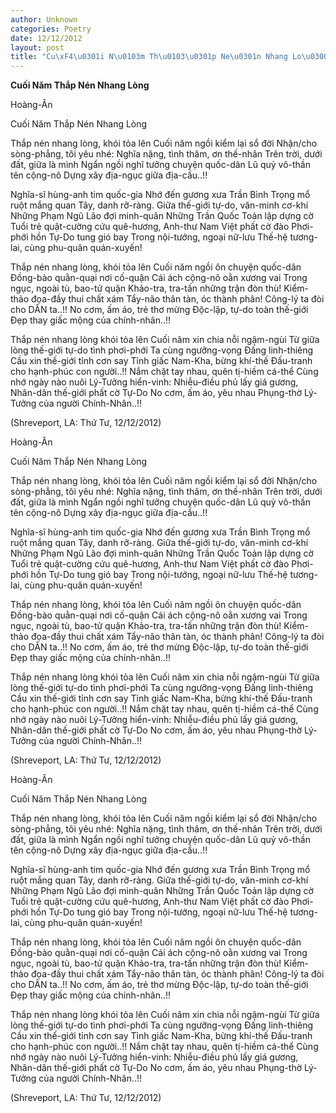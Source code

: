 ```yaml
---
author: Unknown
categories: Poetry
date: 12/12/2012
layout: post
title: "Cu\xF4\u0301i N\u0103m Th\u0103\u0301p Ne\u0301n Nhang Lo\u0300ng"
---
```


**Cuối Năm Thắp Nén Nhang Lòng**

Hoàng-Ân


Cuối Năm Thắp Nén Nhang Lòng

Thắp nén nhang lòng, khói tỏa lên
Cuối năm ngồi kiểm lại sổ đời
Nhận/cho sòng-phẳng, tôi yêu nhé:
Nghĩa nặng, tình thâm, ơn thế-nhân
Trên trời, dưới đất, giữa là mình
Ngẩn ngồi nghĩ tưởng chuyện quốc-dân
Lũ quỷ vô-thần tên cộng-nô
Dựng xây địa-ngục giữa địa-cầu..!!

Nghĩa-sĩ hùng-anh tim quốc-gia
Nhớ đến gương xưa Trần Bình Trọng
mổ ruột mắng quan Tây, danh rỡ-ràng.
Giữa thế-giới tự-do, văn-minh cơ-khí
Những Phạm Ngũ Lão đợi minh-quân
Những Trần Quốc Toản lập dựng cờ
Tuổi trẻ quật-cường cứu quê-hương,
Anh-thư Nam Việt phất cờ đào
Phơi-phới hồn Tự-Do tung gió bay
Trong nội-tướng, ngoại nữ-lưu
Thế-hệ tương-lai, cùng phu-quân quán-xuyến!

Thắp nén nhang lòng, khói tỏa lên
Cuối năm ngồi ôn chuyện quốc-dân
Đồng-bào quằn-quại nơi cố-quận
Cái ách cộng-nô oằn xương vai
Trong ngục, ngoài tù, bao-tử quặn
Khảo-tra, tra-tấn những trận đòn thù!
Kiểm-thảo đọa-đầy thui chất xám
Tẩy-não thân tàn, óc thành phân!
Công-lý ta đòi cho DÂN ta..!!
No cơm, ấm áo, trẻ thơ mừng
Độc-lập, tự-do toàn thế-giới
Đẹp thay giấc mộng của chính-nhân..!!

Thắp nén nhang lòng khói tỏa lên
Cuối năm xin chia nỗi ngậm-ngùi
Từ giữa lòng thế-giới tự-do tình phơi-phới
Ta cùng ngưỡng-vọng Đấng linh-thiêng
Cầu xin thế-giới tỉnh cơn say
Tỉnh giấc Nam-Kha, bừng khí-thế
Đấu-tranh cho hạnh-phúc con người..!!
Nắm chặt tay nhau, quên tị-hiềm cá-thể
Cùng nhớ ngày nào nuôi Lý-Tưởng hiển-vinh:
Nhiễu-điều phủ lấy giá gương,
Nhân-dân thế-giới phất cờ Tự-Do
No cơm, ấm áo, yêu nhau
Phụng-thờ Lý-Tưởng của người Chính-Nhân..!!


(Shreveport, LA: Thứ Tư, 12/12/2012)

Hoàng-Ân


Cuối Năm Thắp Nén Nhang Lòng

Thắp nén nhang lòng, khói tỏa lên
Cuối năm ngồi kiểm lại sổ đời
Nhận/cho sòng-phẳng, tôi yêu nhé:
Nghĩa nặng, tình thâm, ơn thế-nhân
Trên trời, dưới đất, giữa là mình
Ngẩn ngồi nghĩ tưởng chuyện quốc-dân
Lũ quỷ vô-thần tên cộng-nô
Dựng xây địa-ngục giữa địa-cầu..!!

Nghĩa-sĩ hùng-anh tim quốc-gia
Nhớ đến gương xưa Trần Bình Trọng
mổ ruột mắng quan Tây, danh rỡ-ràng.
Giữa thế-giới tự-do, văn-minh cơ-khí
Những Phạm Ngũ Lão đợi minh-quân
Những Trần Quốc Toản lập dựng cờ
Tuổi trẻ quật-cường cứu quê-hương,
Anh-thư Nam Việt phất cờ đào
Phơi-phới hồn Tự-Do tung gió bay
Trong nội-tướng, ngoại nữ-lưu
Thế-hệ tương-lai, cùng phu-quân quán-xuyến!

Thắp nén nhang lòng, khói tỏa lên
Cuối năm ngồi ôn chuyện quốc-dân
Đồng-bào quằn-quại nơi cố-quận
Cái ách cộng-nô oằn xương vai
Trong ngục, ngoài tù, bao-tử quặn
Khảo-tra, tra-tấn những trận đòn thù!
Kiểm-thảo đọa-đầy thui chất xám
Tẩy-não thân tàn, óc thành phân!
Công-lý ta đòi cho DÂN ta..!!
No cơm, ấm áo, trẻ thơ mừng
Độc-lập, tự-do toàn thế-giới
Đẹp thay giấc mộng của chính-nhân..!!

Thắp nén nhang lòng khói tỏa lên
Cuối năm xin chia nỗi ngậm-ngùi
Từ giữa lòng thế-giới tự-do tình phơi-phới
Ta cùng ngưỡng-vọng Đấng linh-thiêng
Cầu xin thế-giới tỉnh cơn say
Tỉnh giấc Nam-Kha, bừng khí-thế
Đấu-tranh cho hạnh-phúc con người..!!
Nắm chặt tay nhau, quên tị-hiềm cá-thể
Cùng nhớ ngày nào nuôi Lý-Tưởng hiển-vinh:
Nhiễu-điều phủ lấy giá gương,
Nhân-dân thế-giới phất cờ Tự-Do
No cơm, ấm áo, yêu nhau
Phụng-thờ Lý-Tưởng của người Chính-Nhân..!!


(Shreveport, LA: Thứ Tư, 12/12/2012)

Hoàng-Ân


Cuối Năm Thắp Nén Nhang Lòng

Thắp nén nhang lòng, khói tỏa lên
Cuối năm ngồi kiểm lại sổ đời
Nhận/cho sòng-phẳng, tôi yêu nhé:
Nghĩa nặng, tình thâm, ơn thế-nhân
Trên trời, dưới đất, giữa là mình
Ngẩn ngồi nghĩ tưởng chuyện quốc-dân
Lũ quỷ vô-thần tên cộng-nô
Dựng xây địa-ngục giữa địa-cầu..!!

Nghĩa-sĩ hùng-anh tim quốc-gia
Nhớ đến gương xưa Trần Bình Trọng
mổ ruột mắng quan Tây, danh rỡ-ràng.
Giữa thế-giới tự-do, văn-minh cơ-khí
Những Phạm Ngũ Lão đợi minh-quân
Những Trần Quốc Toản lập dựng cờ
Tuổi trẻ quật-cường cứu quê-hương,
Anh-thư Nam Việt phất cờ đào
Phơi-phới hồn Tự-Do tung gió bay
Trong nội-tướng, ngoại nữ-lưu
Thế-hệ tương-lai, cùng phu-quân quán-xuyến!

Thắp nén nhang lòng, khói tỏa lên
Cuối năm ngồi ôn chuyện quốc-dân
Đồng-bào quằn-quại nơi cố-quận
Cái ách cộng-nô oằn xương vai
Trong ngục, ngoài tù, bao-tử quặn
Khảo-tra, tra-tấn những trận đòn thù!
Kiểm-thảo đọa-đầy thui chất xám
Tẩy-não thân tàn, óc thành phân!
Công-lý ta đòi cho DÂN ta..!!
No cơm, ấm áo, trẻ thơ mừng
Độc-lập, tự-do toàn thế-giới
Đẹp thay giấc mộng của chính-nhân..!!

Thắp nén nhang lòng khói tỏa lên
Cuối năm xin chia nỗi ngậm-ngùi
Từ giữa lòng thế-giới tự-do tình phơi-phới
Ta cùng ngưỡng-vọng Đấng linh-thiêng
Cầu xin thế-giới tỉnh cơn say
Tỉnh giấc Nam-Kha, bừng khí-thế
Đấu-tranh cho hạnh-phúc con người..!!
Nắm chặt tay nhau, quên tị-hiềm cá-thể
Cùng nhớ ngày nào nuôi Lý-Tưởng hiển-vinh:
Nhiễu-điều phủ lấy giá gương,
Nhân-dân thế-giới phất cờ Tự-Do
No cơm, ấm áo, yêu nhau
Phụng-thờ Lý-Tưởng của người Chính-Nhân..!!


(Shreveport, LA: Thứ Tư, 12/12/2012)
